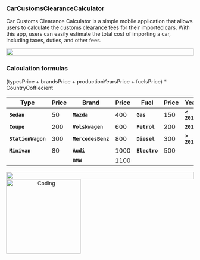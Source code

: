### **CarCustomsClearanceCalculator**

 Car Customs Clearance Calculator is a simple mobile application that allows users to calculate the customs clearance fees for their imported cars. With this app, users can easily estimate the total cost of importing a car, including taxes, duties, and other fees.

 <p align="center">
 <img src="https://i.imgur.com/dBaSKWF.gif" height="20" width="100%">

 ### Calculation formulas

 (typesPrice + brandsPrice + productionYearsPrice + fuelsPrice) * CountryCoffiecient

  | **Type** | **Price** | **Brand** | **Price** | **Fuel** | **Price** | **Years** | **Price** |
  | ------- | ------- | ------- | ------- | ------- | ------- | ------- | ------- |
  |   **`Sedan`**  |50|     **`Mazda `**   |  400       |   **`Gas`**      |    150     |     **`< 2018`**    |    0     |
  |    **`Coupe`**     |    200     |    **`Volskwagen`**     |     600    |     **`Petrol`**    |    200     |    **`2018`**     |      500   |
  |    **`StationWagon`**|  300     |    **`MercedesBenz`**    |    800     |      **`Diesel`**   |    300     |    **`> 2018`**     |   100      |
  |**`Minivan`** |     80    |     **`Audi`**    |    1000     |      **`Electro`**  |    500     |         |         |
  |         |         |  **`BMW`**       |   1100      |         |         |         |         |

 <p align="center">
 <img src="https://i.imgur.com/dBaSKWF.gif" height="20" width="100%">

 <img align="left" alt="Coding" width="200" src="https://kept.com.ua/image/O4j/Запись_экрана_2023-03-25_в_12.13.10-2.gif">
